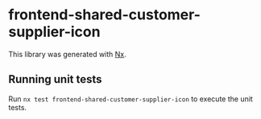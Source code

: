 # frontend-shared-customer-supplier-icon

This library was generated with [Nx](https://nx.dev).

## Running unit tests

Run `nx test frontend-shared-customer-supplier-icon` to execute the unit tests.
